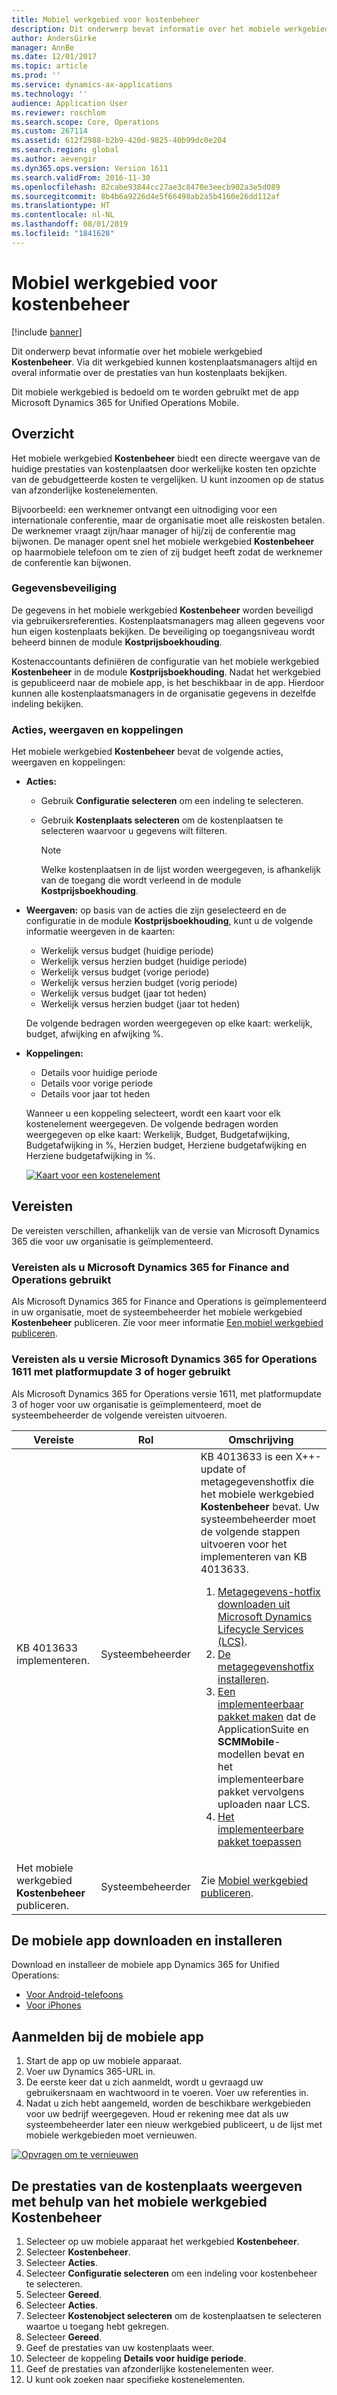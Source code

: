 ```yaml
---
title: Mobiel werkgebied voor kostenbeheer
description: Dit onderwerp bevat informatie over het mobiele werkgebied Kostenbeheer. Via dit werkgebied kunnen kostenplaatsmanagers altijd en overal informatie over de prestaties van hun kostenplaats bekijken.
author: AndersGirke
manager: AnnBe
ms.date: 12/01/2017
ms.topic: article
ms.prod: ''
ms.service: dynamics-ax-applications
ms.technology: ''
audience: Application User
ms.reviewer: roschlom
ms.search.scope: Core, Operations
ms.custom: 267114
ms.assetid: 612f2988-b2b9-420d-9825-40b99dc0e204
ms.search.region: global
ms.author: aevengir
ms.dyn365.ops.version: Version 1611
ms.search.validFrom: 2016-11-30
ms.openlocfilehash: 82cabe93844cc27ae3c8470e3eecb902a3e5d089
ms.sourcegitcommit: 8b4b6a9226d4e5f66498ab2a5b4160e26dd112af
ms.translationtype: HT
ms.contentlocale: nl-NL
ms.lasthandoff: 08/01/2019
ms.locfileid: "1841628"
---
```

# <a name="cost-controlling-mobile-workspace"></a>Mobiel werkgebied voor kostenbeheer

[!include [banner](../includes/banner.md)]

Dit onderwerp bevat informatie over het mobiele werkgebied **Kostenbeheer**. Via dit werkgebied kunnen kostenplaatsmanagers altijd en overal informatie over de prestaties van hun kostenplaats bekijken.

Dit mobiele werkgebied is bedoeld om te worden gebruikt met de app Microsoft Dynamics 365 for Unified Operations Mobile.

## <a name="overview"></a>Overzicht
Het mobiele werkgebied **Kostenbeheer** biedt een directe weergave van de huidige prestaties van kostenplaatsen door werkelijke kosten ten opzichte van de gebudgetteerde kosten te vergelijken. U kunt inzoomen op de status van afzonderlijke kostenelementen.

Bijvoorbeeld: een werknemer ontvangt een uitnodiging voor een internationale conferentie, maar de organisatie moet alle reiskosten betalen. De werknemer vraagt zijn/haar manager of hij/zij de conferentie mag bijwonen. De manager opent snel het mobiele werkgebied **Kostenbeheer** op haarmobiele telefoon om te zien of zij budget heeft zodat de werknemer de conferentie kan bijwonen.

### <a name="data-security"></a>Gegevensbeveiliging
De gegevens in het mobiele werkgebied **Kostenbeheer** worden beveiligd via gebruikersreferenties. Kostenplaatsmanagers mag alleen gegevens voor hun eigen kostenplaats bekijken. De beveiliging op toegangsniveau wordt beheerd binnen de module **Kostprijsboekhouding**.

Kostenaccountants definiëren de configuratie van het mobiele werkgebied **Kostenbeheer** in de module **Kostprijsboekhouding**. Nadat het werkgebied is gepubliceerd naar de mobiele app, is het beschikbaar in de app. Hierdoor kunnen alle kostenplaatsmanagers in de organisatie gegevens in dezelfde indeling bekijken.

### <a name="actions-views-and-links"></a>Acties, weergaven en koppelingen
Het mobiele werkgebied **Kostenbeheer** bevat de volgende acties, weergaven en koppelingen:

-   **Acties:**

    -   Gebruik **Configuratie selecteren** om een indeling te selecteren.
    -   Gebruik **Kostenplaats selecteren** om de kostenplaatsen te selecteren waarvoor u gegevens wilt filteren.
    
        > [!NOTE]
        > Welke kostenplaatsen in de lijst worden weergegeven, is afhankelijk van de toegang die wordt verleend in de module **Kostprijsboekhouding**.

-   **Weergaven:** op basis van de acties die zijn geselecteerd en de configuratie in de module **Kostprijsboekhouding**, kunt u de volgende informatie weergeven in de kaarten:

    -   Werkelijk versus budget (huidige periode)
    -   Werkelijk versus herzien budget (huidige periode)
    -   Werkelijk versus budget (vorige periode)
    -   Werkelijk versus herzien budget (vorig periode)
    -   Werkelijk versus budget (jaar tot heden)
    -   Werkelijk versus herzien budget (jaar tot heden)

    De volgende bedragen worden weergegeven op elke kaart: werkelijk, budget, afwijking en afwijking %.

-   **Koppelingen:**

    -   Details voor huidige periode
    -   Details voor vorige periode
    -   Details voor jaar tot heden

    Wanneer u een koppeling selecteert, wordt een kaart voor elk kostenelement weergegeven. De volgende bedragen worden weergegeven op elke kaart: Werkelijk, Budget, Budgetafwijking, Budgetafwijking in %, Herzien budget, Herziene budgetafwijking en Herziene budgetafwijking in %.
    
    [![Kaart voor een kostenelement ](./media/Cost-controlling.png)](./media/Cost-controlling.png)

## <a name="prerequisites"></a>Vereisten
De vereisten verschillen, afhankelijk van de versie van Microsoft Dynamics 365 die voor uw organisatie is geïmplementeerd.

### <a name="prerequisites-if-you-use-microsoft-dynamics-365-for-finance-and-operations"></a>Vereisten als u Microsoft Dynamics 365 for Finance and Operations gebruikt
Als Microsoft Dynamics 365 for Finance and Operations is geïmplementeerd in uw organisatie, moet de systeembeheerder het mobiele werkgebied **Kostenbeheer** publiceren. Zie voor meer informatie [Een mobiel werkgebied publiceren](../../dev-itpro/mobile-apps/publish-mobile-workspace.md).

### <a name="prerequisites-if-you-use-microsoft-dynamics-365-for-operations-version-1611-with-platform-update-3-or-later"></a>Vereisten als u versie Microsoft Dynamics 365 for Operations 1611 met platformupdate 3 of hoger gebruikt
Als Microsoft Dynamics 365 for Operations versie 1611, met platformupdate 3 of hoger voor uw organisatie is geïmplementeerd, moet de systeembeheerder de volgende vereisten uitvoeren.

<table>
<thead>
<tr class="header">
<th>Vereiste</th>
<th>Rol</th>
<th>Omschrijving</th>
</tr>
</thead>
<tbody>
<tr class="odd">
<td>KB 4013633 implementeren.</td>
<td>Systeembeheerder</td>

<td>KB 4013633 is een X++-update of metagegevenshotfix die het mobiele werkgebied <strong>Kostenbeheer</strong> bevat. Uw systeembeheerder moet de volgende stappen uitvoeren voor het implementeren van KB 4013633.
<ol>
<li><a href="../../dev-itpro/migration-upgrade/download-hotfix-lcs.md">Metagegevens-hotfix downloaden uit  Microsoft Dynamics Lifecycle Services (LCS)</a>.</li>
<li><a href="../../dev-itpro/migration-upgrade/install-metadata-hotfix-package.md">De metagegevenshotfix installeren</a>.</li>
<li><a href="../../dev-itpro/deployment/create-apply-deployable-package.md">Een implementeerbaar pakket maken</a> dat de ApplicationSuite en <strong>SCMMobile</strong>-modellen bevat en het implementeerbare pakket vervolgens uploaden naar LCS.</li>
<li><a href="../../dev-itpro/deployment/apply-deployable-package-system.md">Het implementeerbare pakket toepassen</a></li>

</ol></td>
</tr>
<tr class="even">
<td>Het mobiele werkgebied <strong>Kostenbeheer</strong> publiceren.</td>
<td>Systeembeheerder</td>
<td>Zie <a href="../../dev-itpro/mobile-apps/publish-mobile-workspace.md">Mobiel werkgebied publiceren</a>.</td>
</tr>
</tbody>
</table>


## <a name="download-and-install-the-mobile-app"></a>De mobiele app downloaden en installeren
Download en installeer de mobiele app Dynamics 365 for Unified Operations:

-   [Voor Android-telefoons](https://go.microsoft.com/fwlink/?linkid=850662)
-   [Voor iPhones](https://go.microsoft.com/fwlink/?linkid=850663)

## <a name="sign-in-to-the-mobile-app"></a>Aanmelden bij de mobiele app

1.  Start de app op uw mobiele apparaat.
2.  Voer uw Dynamics 365-URL in.
3.  De eerste keer dat u zich aanmeldt, wordt u gevraagd uw gebruikersnaam en wachtwoord in te voeren. Voer uw referenties in.
4.  Nadat u zich hebt aangemeld, worden de beschikbare werkgebieden voor uw bedrijf weergegeven. Houd er rekening mee dat als uw systeembeheerder later een nieuw werkgebied publiceert, u de lijst met mobiele werkgebieden moet vernieuwen.

[![Opvragen om te vernieuwen](./media/pull-to-refresh-list-of-workspaces-183x300.png)](./media/pull-to-refresh-list-of-workspaces.png)

## <a name="view-the-performance-of-your-cost-center-by-using-the-cost-controlling-mobile-workspace"></a>De prestaties van de kostenplaats weergeven met behulp van het mobiele werkgebied Kostenbeheer

1.  Selecteer op uw mobiele apparaat het werkgebied **Kostenbeheer**.
2.  Selecteer **Kostenbeheer**.
3.  Selecteer **Acties**.
4.  Selecteer **Configuratie selecteren** om een indeling voor kostenbeheer te selecteren.
5.  Selecteer **Gereed**.
6.  Selecteer **Acties**.
7.  Selecteer **Kostenobject selecteren** om de kostenplaatsen te selecteren waartoe u toegang hebt gekregen.
8.  Selecteer **Gereed**.
9.  Geef de prestaties van uw kostenplaats weer.
10. Selecteer de koppeling **Details voor huidige periode**.
11. Geef de prestaties van afzonderlijke kostenelementen weer.
12. U kunt ook zoeken naar specifieke kostenelementen.

